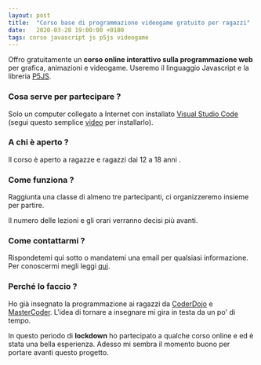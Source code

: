 ```yaml
---
layout: post
title:  "Corso base di programmazione videogame gratuito per ragazzi"
date:   2020-03-28 19:00:00 +0100
tags: corso javascript js p5js videogame
---
```

Offro gratuitamente un **corso online interattivo sulla programmazione web** per grafica, animazioni e videogame. Useremo il linguaggio Javascript e la libreria [P5JS](https://p5js.org/).

### Cosa serve per partecipare ?

Solo un computer collegato a Internet con installato [Visual Studio Code](https://code.visualstudio.com/)  (segui questo semplice [video](https://youtu.be/zGJfwqgrrl0) per installarlo).

### A chi è aperto ?

Il corso è aperto a ragazze e ragazzi dai 12 a 18 anni .

### Come funziona ?

Raggiunta una classe di almeno tre partecipanti, ci organizzeremo insieme per partire.

Il numero delle lezioni e gli orari verranno decisi più avanti.

### Come contattarmi ?

Rispondetemi qui sotto o mandatemi una email per qualsiasi informazione.
Per conoscermi megli leggi [qui](/chi-sono).

### Perché lo faccio ?

Ho già insegnato la programmazione ai ragazzi da [CoderDojo](https://coderdojomilano.it/) e [MasterCoder](https://www.mastercoder.com/). L'idea di tornare a insegnare mi gira in testa da un po' di tempo.

In questo periodo di **lockdown** ho partecipato a qualche corso online e ed è stata una bella esperienza. Adesso mi sembra il momento buono per portare avanti questo progetto.

 